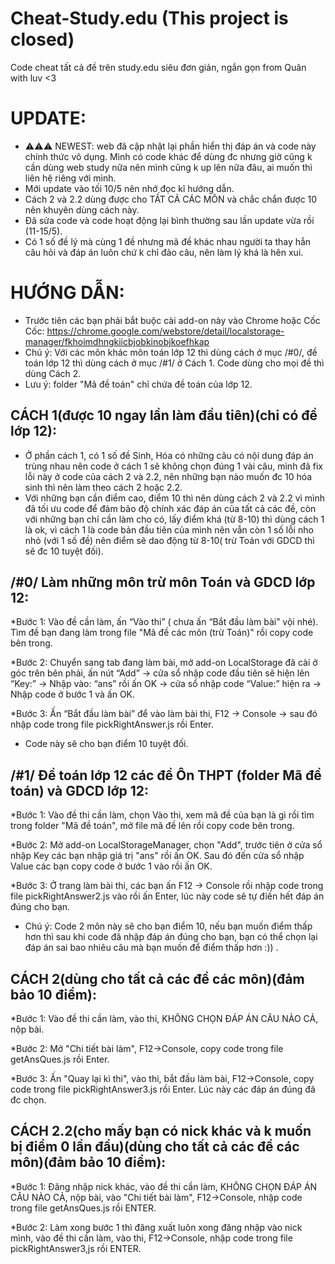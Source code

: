 # Cheat-Study.edu (This project is closed)
Code cheat tất cả đề trên study.edu siêu đơn giản, ngắn gọn from Quân with luv <3

# UPDATE:
* ⚠️⚠️⚠️ NEWEST: web đã cập nhật lại phần hiển thị đáp án và code này chính thức vô dụng. Mình có code khác để dùng đc nhưng giờ cũng k cần dùng web study nữa nên mình cũng k up lên nữa đâu, ai muốn thì liên hệ riêng với mình.
* Mới update vào tối 10/5 nên nhớ đọc kĩ hướng dẫn.
* Cách 2 và 2.2 dùng được cho TẤT CẢ CÁC MÔN và chắc chắn được 10 nên khuyên dùng cách này.
* Đã sửa code và code hoạt động lại bình thường sau lần update vừa rồi (11-15/5).
* Có 1 số đề lý mà cùng 1 đề nhưng mã đề khác nhau người ta thay hẳn câu hỏi và đáp án luôn chứ k chỉ đảo câu, nên làm lý khá là hên xui.
# HƯỚNG DẪN:
* Trước tiên các bạn phải bắt buộc cài add-on này vào Chrome hoặc Cốc Cốc:
 https://chrome.google.com/webstore/detail/localstorage-manager/fkhoimdhngkiicbjobkinobjkoefhkap
* Chú ý: Với các môn khác môn toán lớp 12 thì dùng cách ở mục /#0/, đề toán lớp 12 thì dùng cách ở mục /#1/ ở Cách 1. Code dùng cho mọi đề thì dùng Cách 2.
* Lưu ý: folder "Mã đề toán" chỉ chứa đề toán của lớp 12.

## CÁCH 1(được 10 ngay lần làm đầu tiên)(chỉ có đề lớp 12):
* Ở phần cách 1, có 1 số đề Sinh, Hóa có những câu có nội dung đáp án trùng nhau nên code ở cách 1 sẽ không chọn đúng 1 vài câu, mình đã fix lỗi này ở code của cách 2 và 2.2, nên những bạn nào muốn đc 10 hóa sinh thì nên làm theo cách 2 hoặc 2.2.
* Với những bạn cần điểm cao, điểm 10 thì nên dùng cách 2 và 2.2 vì mình đã tối ưu code để đảm bảo độ chính xác đáp án của tất cả các đề, còn với những bạn chỉ cần làm cho có, lấy điểm khá (từ 8-10) thì dùng cách 1 là ok, vì cách 1 là code bản đầu tiên của mình nên vẫn còn 1 số lỗi nho nhỏ (với 1 số đề) nên điểm sẽ dao động từ 8-10( trừ Toán với GDCD thì sẽ đc 10 tuyệt đối).

## /#0/ Làm những môn trừ môn Toán và GDCD lớp 12:

*Bước 1: Vào đề cần làm, ấn “Vào thi” ( chưa ấn “Bắt đầu làm bài” vội nhé). Tìm đề bạn đang làm trong file "Mã đề các môn (trừ Toán)" rồi copy code bên trong.
   
*Bước 2: Chuyển sang tab đang làm bài, mở add-on LocalStorage đã cài ở góc trên bên phải, ấn nút “Add” -> cửa sổ nhập code đầu tiên sẽ hiện lên “Key:” -> Nhập vào: “ans” rồi ấn OK -> cửa sổ nhập code “Value:” hiện ra -> Nhập code ở bước 1 và ấn OK.
   
*Bước 3: Ấn “Bắt đầu làm bài” để vào làm bài thi, F12 -> Console -> sau đó nhập code trong file pickRightAnswer.js rồi Enter.

* Code này sẽ cho bạn điểm 10 tuyệt đối.

 
## /#1/ Đề toán lớp 12 các đề Ôn THPT (folder Mã đề toán) và GDCD lớp 12:

*Bước 1: Vào đề thi cần làm, chọn Vào thi, xem mã đề của bạn là gì rồi tìm trong folder "Mã đề toán", mở file mã đề lên rồi copy code bên trong.

*Bước 2: Mở add-on LocalStorageManager, chọn "Add", trước tiên ở cửa sổ nhập Key các bạn nhập giá trị "ans" rồi ấn OK. Sau đó đến cửa sổ nhập Value các bạn copy code ở bước 1 vào rồi ấn OK.

*Bước 3: Ở trang làm bài thi, các bạn ấn F12 -> Console rồi nhập code trong file pickRightAnswer2.js vào rồi ấn Enter, lúc này code sẽ tự điền hết đáp án đúng cho bạn.
 
* Chú ý: Code 2 môn này sẽ cho bạn điểm 10, nếu bạn muốn điểm thấp hơn thì sau khi code đã nhập đáp án đúng cho bạn, bạn có thể chọn lại đáp án sai bao nhiêu câu mà bạn muốn để điểm thấp hơn :)) .


## CÁCH 2(dùng cho tất cả các đề các môn)(đảm bảo 10 điểm):
 
*Bước 1: Vào đề thi cần làm, vào thi, KHÔNG CHỌN ĐÁP ÁN CÂU NÀO CẢ, nộp bài.

*Bước 2: Mở "Chi tiết bài làm", F12->Console, copy code trong file getAnsQues.js rồi Enter.

*Bước 3: Ấn "Quay lại kì thi", vào thi, bắt đầu làm bài, F12->Console, copy code trong file pickRightAnswer3.js rồi Enter. Lúc này các đáp án đúng đã đc chọn.


## CÁCH 2.2(cho mấy bạn có nick khác và k muốn bị điểm 0 lần đầu)(dùng cho tất cả các đề các môn)(đảm bảo 10 điểm):

*Bước 1: Đăng nhập nick khác, vào đề thi cần làm, KHÔNG CHỌN ĐÁP ÁN CÂU NÀO CẢ, nộp bài, vào "Chi tiết bài làm", F12->Console, nhập code trong file getAnsQues.js rồi ENTER.

*Bước 2: Làm xong bước 1 thì đăng xuất luôn xong đăng nhập vào nick mình, vào đề thi cần làm, vào thi, F12->Console, nhập code trong file pickRightAnswer3,js rồi ENTER.

